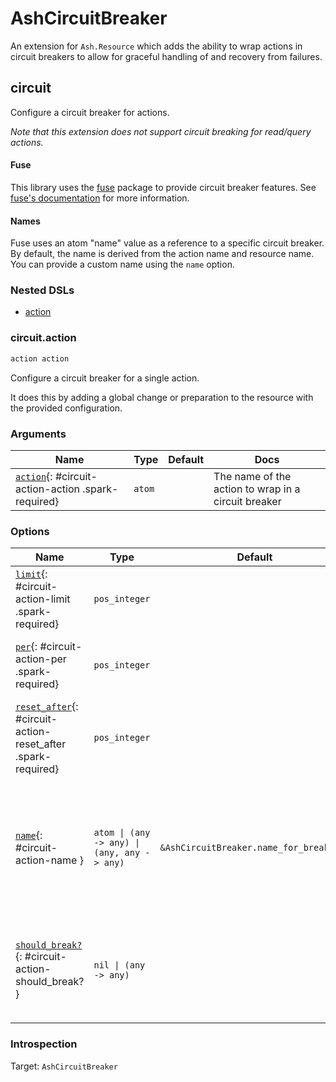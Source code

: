 <!--
This file was generated by Spark. Do not edit it by hand.
-->
# AshCircuitBreaker

An extension for `Ash.Resource` which adds the ability to wrap actions in circuit breakers to allow for graceful handling of and recovery from failures.


## circuit
Configure a circuit breaker for actions.

_Note that this extension does not support circuit breaking for read/query actions._

#### Fuse

This library uses the [fuse](https://hex.pm/packages/fuse) package to provide
circuit breaker features. See [fuse's documentation](https://hexdocs.pm/fuse) for more information.

#### Names

Fuse uses an atom "name" value as a reference to a specific circuit breaker. By default, the name is derived from the action name and resource name. You can provide a custom name using the `name` option.


### Nested DSLs
 * [action](#circuit-action)





### circuit.action
```elixir
action action
```


Configure a circuit breaker for a single action.

It does this by adding a global change or preparation to the resource with the provided configuration.






### Arguments

| Name | Type | Default | Docs |
|------|------|---------|------|
| [`action`](#circuit-action-action){: #circuit-action-action .spark-required} | `atom` |  | The name of the action to wrap in a circuit breaker |
### Options

| Name | Type | Default | Docs |
|------|------|---------|------|
| [`limit`](#circuit-action-limit){: #circuit-action-limit .spark-required} | `pos_integer` |  | The maximum number of failures allowed before the circuit opens |
| [`per`](#circuit-action-per){: #circuit-action-per .spark-required} | `pos_integer` |  | The time period (in milliseconds) for which failures are counted |
| [`reset_after`](#circuit-action-reset_after){: #circuit-action-reset_after .spark-required} | `pos_integer` |  | The time period (in milliseconds) after which the circuit will attempt to close again |
| [`name`](#circuit-action-name){: #circuit-action-name } | `atom \| (any -> any) \| (any, any -> any)` | `&AshCircuitBreaker.name_for_breaker/1` | The name to use for the circuit breaker. This can be an atom or a function that takes a query/changeset and optional context object to generate an atom key. |
| [`should_break?`](#circuit-action-should_break?){: #circuit-action-should_break? } | `nil \| (any -> any)` |  | A function that takes the error and returns true if the circuit should break. If not provided, the circuit will break on any error. |





### Introspection

Target: `AshCircuitBreaker`





<style type="text/css">.spark-required::after { content: "*"; color: red !important; }</style>
